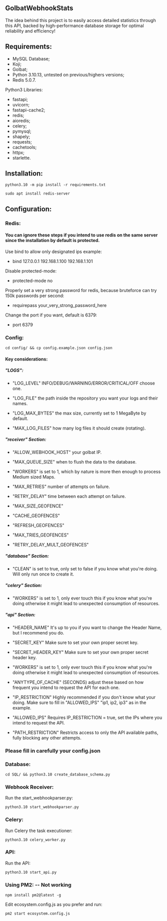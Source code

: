 ## GolbatWebhookStats

The idea behind this project is to easily access detailed statistics through this API, backed by high-performance database storage for optimal reliability and efficiency!

## Requirements:

- MySQL Database;
- Koji;
- Golbat;
- Python 3.10.13, untested on previous/highers versions;
- Redis 5.0.7.

Python3 Libraries:

- fastapi;
- uvicorn;
- fastapi-cache2;
- redis;
- aioredis;
- celery;
- pymysql;
- shapely;
- requests;
- cachetools;
- httpx;
- starlette.

## Installation:

```python3.10 -m pip install -r requirements.txt```

```sudo apt install redis-server```

## Configuration:

### Redis:

#### You can ignore these steps if you intend to use redis on the same server since the installation by default is protected.

Use bind to allow only designated ips example:

- bind 127.0.0.1 192.168.1.100 192.168.1.101

Disable protected-mode:

- protected-mode no

Properly set a very strong password for redis, because bruteforce can try 150k passwords per second:

- requirepass your_very_strong_password_here

Change the port if you want, default is 6379:

- port 6379

### Config:

```cd config/ && cp config.example.json config.json```

#### Key considerations:

##### **"LOGS"**:

- "LOG_LEVEL" INFO/DEBUG/WARNING/ERROR/CRITICAL/OFF choose one.

- "LOG_FILE" the path inside the repository you want your logs and their names.

- "LOG_MAX_BYTES" the max size, currently set to 1 MegaByte by default.

- "MAX_LOG_FILES" how many log files it should create (rotating).

##### **"receiver" Section:**

- "ALLOW_WEBHOOK_HOST" your golbat IP.

- "MAX_QUEUE_SIZE" when to flush the data to the database.

- "WORKERS" is set to 1, which by nature is more then enough to process Medium sized Maps.

- "MAX_RETRIES" number of attempts on failure.

- "RETRY_DELAY" time between each attempt on failure.

- "MAX_SIZE_GEOFENCE" 

- "CACHE_GEOFENCES"

- "REFRESH_GEOFENCES"

- "MAX_TRIES_GEOFENCES"

- "RETRY_DELAY_MULT_GEOFENCES"

##### **"database" Section:**

- "CLEAN" is set to true, only set to false if you know what you're doing. Will only run once to create it.

##### **"celery" Section:**

- "WORKERS" is set to 1, only ever touch this if you know what you're doing otherwise it might lead to unexpected consumption of resources.

##### **"api" Section:**

- "HEADER_NAME" It's up to you if you want to change the Header Name, but I recommend you do.

- "SECRET_KEY" Make sure to set your own proper secret key.

- "SECRET_HEADER_KEY" Make sure to set your own proper secret header key.

- "WORKERS" is set to 1, only ever touch this if you know what you're doing otherwise it might lead to unexpected consumption of resources.

- "ANYTYPE_OF_CACHE" (SECONDS) adjust these based on how frequent you intend to request the API for each one.

- "IP_RESTRICTION" Highly recommended if you don't know what your doing. Make sure to fill in "ALLOWED_IPS" "ip1, ip2, ip3" as in the example.

- "ALLOWED_IPS" Requires IP_RESTRICTION = true, set the IPs where you intend to request the API.

- "PATH_RESTRICTION" Restricts access to only the API available paths, fully blocking any other attempts.


### Please fill in **carefully** your config.json

### Database:

```cd SQL/ && python3.10 create_database_schema.py```

### Webhook Receiver:

Run the start_webhookparser.py:

```python3.10 start_webhookparser.py```

### Celery:

Run Celery the task executioner:

```python3.10 celery_worker.py```

### API:

Run the API:

```python3.10 start_api.py```


### Using PM2: -- Not working

```npm install pm2@latest -g```

Edit ecosystem.config.js as you prefer and run:

```pm2 start ecosystem.config.js```


